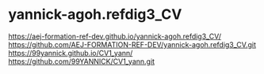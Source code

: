 # yannick-agoh.refdig3_CV
https://aej-formation-ref-dev.github.io/yannick-agoh.refdig3_CV/
https://github.com/AEJ-FORMATION-REF-DEV/yannick-agoh.refdig3_CV.git
https://99yannick.github.io/CV1_yann/
https://github.com/99YANNICK/CV1_yann.git
